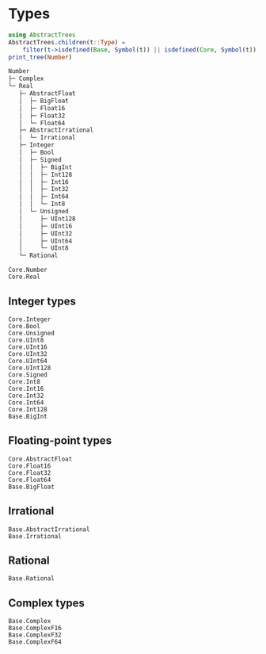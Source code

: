 # Types

```julia
using AbstractTrees
AbstractTrees.children(t::Type) =
    filter(t->isdefined(Base, Symbol(t)) || isdefined(Core, Symbol(t)), subtypes(t))
print_tree(Number)
```
```txt
Number
├─ Complex
└─ Real
   ├─ AbstractFloat
   │  ├─ BigFloat
   │  ├─ Float16
   │  ├─ Float32
   │  └─ Float64
   ├─ AbstractIrrational
   │  └─ Irrational
   ├─ Integer
   │  ├─ Bool
   │  ├─ Signed
   │  │  ├─ BigInt
   │  │  ├─ Int128
   │  │  ├─ Int16
   │  │  ├─ Int32
   │  │  ├─ Int64
   │  │  └─ Int8
   │  └─ Unsigned
   │     ├─ UInt128
   │     ├─ UInt16
   │     ├─ UInt32
   │     ├─ UInt64
   │     └─ UInt8
   └─ Rational
```

```@docs
Core.Number
Core.Real
```

## Integer types
```@docs
Core.Integer
Core.Bool
Core.Unsigned
Core.UInt8
Core.UInt16
Core.UInt32
Core.UInt64
Core.UInt128
Core.Signed
Core.Int8
Core.Int16
Core.Int32
Core.Int64
Core.Int128
Base.BigInt
```

## Floating-point types
```@docs
Core.AbstractFloat
Core.Float16
Core.Float32
Core.Float64
Base.BigFloat
```

## Irrational
```@docs
Base.AbstractIrrational
Base.Irrational
```

## Rational
```@docs
Base.Rational
```

## Complex types
```@docs
Base.Complex
Base.ComplexF16
Base.ComplexF32
Base.ComplexF64
```
